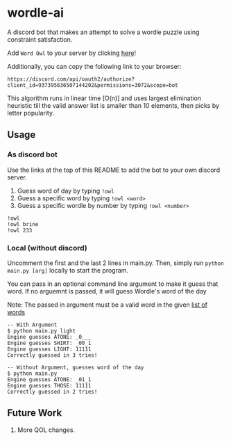 # wordle-ai

A discord bot that makes an attempt to solve a wordle puzzle using constraint satisfaction.

Add `Word Owl` to your server by clicking [here](https://discord.com/api/oauth2/authorize?client_id=937395636507144202&permissions=3072&scope=bot)!

Additionally, you can copy the following link to your browser:

```
https://discord.com/api/oauth2/authorize?client_id=937395636507144202&permissions=3072&scope=bot
```

This algorithm runs in linear time [O(n)] and uses largest elimination heuristic till the valid answer list is smaller than 10 elements, then picks by letter popularity.

## Usage

### As discord bot

Use the links at the top of this README to add the bot to your own discord server.

1. Guess word of day by typing `!owl`
2. Guess a specific word by typing `!owl <word>`
3. Guess a specific wordle by number by typing `!owl <number>`

```
!owl
!owl brine
!owl 233
```

### Local (without discord)

Uncomment the first and the last 2 lines in main.py. Then, simply run `python main.py [arg]` locally to start the program.

You can pass in an optional command line argument to make it guess that word. If no arguemnt is passed, it will guess Wordle's word of the day

Note: The passed in argument must be a valid word in the given [list of words](./Wordle/WordList.py)

```
-- With Argument
$ python main.py light
Engine guesses ATONE: _0___
Engine guesses SHIRT: _00_1
Engine guesses LIGHT: 11111
Correctly guessed in 3 tries!

-- Without Argument, guesses word of the day
$ python main.py
Engine guesses ATONE: _01_1
Engine guesses THOSE: 11111
Correctly guessed in 2 tries!
```

## Future Work

1. More QOL changes.
